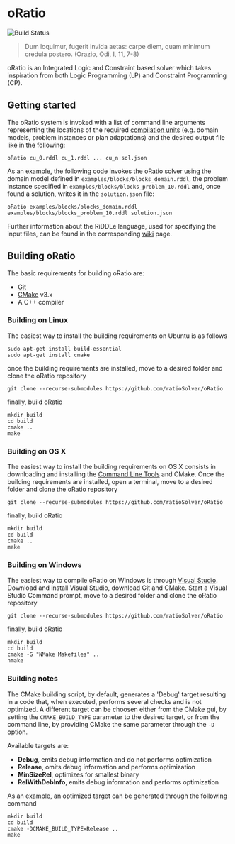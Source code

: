 # oRatio

![Build Status](https://github.com/ratioSolver/oRatio/actions/workflows/cmake.yml/badge.svg)

> Dum loquimur, fugerit invida aetas: carpe diem, quam minimum credula postero. (Orazio, Odi, I, 11, 7-8)

oRatio is an Integrated Logic and Constraint based solver which takes inspiration from both Logic Programming (LP) and Constraint Programming (CP).

## Getting started

The oRatio system is invoked with a list of command line arguments representing the locations of the required [compilation units](https://github.com/ratioSolver/RiDDLe/wiki) (e.g. domain models, problem instances or plan adaptations) and the desired output file like in the following:

```shell
oRatio cu_0.rddl cu_1.rddl ... cu_n sol.json
```

As an example, the following code invokes the oRatio solver using the domain model defined in `examples/blocks/blocks_domain.rddl`, the problem instance specified in `examples/blocks/blocks_problem_10.rddl` and, once found a solution, writes it in the `solution.json` file:

```shell
oRatio examples/blocks/blocks_domain.rddl examples/blocks/blocks_problem_10.rddl solution.json
```

Further information about the RiDDLe language, used for specifying the input files, can be found in the corresponding [wiki](https://github.com/ratioSolver/RiDDLe/wiki) page.

## Building oRatio

The basic requirements for building oRatio are:

- [Git](https://git-scm.com/)
- [CMake](https://cmake.org) v3.x
- A C++ compiler

### Building on Linux

The easiest way to install the building requirements on Ubuntu is as follows

```shell
sudo apt-get install build-essential
sudo apt-get install cmake
```

once the building requirements are installed, move to a desired folder and clone the oRatio repository

```shell
git clone --recurse-submodules https://github.com/ratioSolver/oRatio
```

finally, build oRatio

```shell
mkdir build
cd build
cmake ..
make
```

### Building on OS X

The easiest way to install the building requirements on OS X consists in downloading and installing the [Command Line Tools](https://developer.apple.com/downloads/) and CMake. Once the building requirements are installed, open a terminal, move to a desired folder and clone the oRatio repository

```shell
git clone --recurse-submodules https://github.com/ratioSolver/oRatio
```

finally, build oRatio

```shell
mkdir build
cd build
cmake ..
make
```

### Building on Windows

The easiest way to compile oRatio on Windows is through [Visual Studio](https://www.visualstudio.com/). Download and install Visual Studio, download Git and CMake. Start a Visual Studio Command prompt, move to a desired folder and clone the oRatio repository

```shell
git clone --recurse-submodules https://github.com/ratioSolver/oRatio
```

finally, build oRatio

```shell
mkdir build
cd build
cmake -G "NMake Makefiles" ..
nmake
```

### Building notes

The CMake building script, by default, generates a 'Debug' target resulting in a code that, when executed, performs several checks and is not optimized. A different target can be choosen either from the CMake gui, by setting the `CMAKE_BUILD_TYPE` parameter to the desired target, or from the command line, by providing CMake the same parameter through the `-D` option.

Available targets are:

* **Debug**, emits debug information and do not performs optimization
* **Release**, omits debug information and performs optimization
* **MinSizeRel**, optimizes for smallest binary
* **RelWithDebInfo**, emits debug information and performs optimization

As an example, an optimized target can be generated through the following command

```shell
mkdir build
cd build
cmake -DCMAKE_BUILD_TYPE=Release ..
make
```
